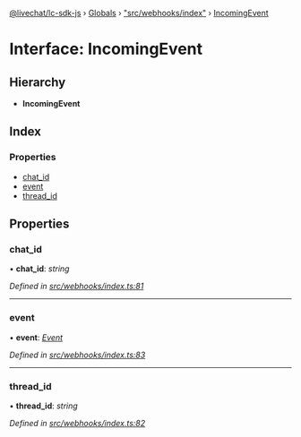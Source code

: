 [@livechat/lc-sdk-js](../README.md) › [Globals](../globals.md) › ["src/webhooks/index"](../modules/_src_webhooks_index_.md) › [IncomingEvent](_src_webhooks_index_.incomingevent.md)

# Interface: IncomingEvent

## Hierarchy

* **IncomingEvent**

## Index

### Properties

* [chat_id](_src_webhooks_index_.incomingevent.md#chat_id)
* [event](_src_webhooks_index_.incomingevent.md#event)
* [thread_id](_src_webhooks_index_.incomingevent.md#thread_id)

## Properties

###  chat_id

• **chat_id**: *string*

*Defined in [src/webhooks/index.ts:81](https://github.com/livechat/lc-sdk-js/blob/9364105/src/webhooks/index.ts#L81)*

___

###  event

• **event**: *[Event](../modules/_src_objects_index_.md#event)*

*Defined in [src/webhooks/index.ts:83](https://github.com/livechat/lc-sdk-js/blob/9364105/src/webhooks/index.ts#L83)*

___

###  thread_id

• **thread_id**: *string*

*Defined in [src/webhooks/index.ts:82](https://github.com/livechat/lc-sdk-js/blob/9364105/src/webhooks/index.ts#L82)*
